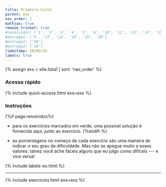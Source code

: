```yaml
---
title: Primeira Lista
parent: exs
nav_order: 1
mathjax: true
remove_trinket: true
#resolvidos: ['1', '2', '3', '4', '5', '6', '10', '12', '13', '14', '15', '16', '17', '18', '20', '21', '22', '25', '28', '29']
#entrega1: ['9', '13', '14', '18', '19', '20']
#entrega2: ['30']
#entrega3: ['26']
timestamp: 10/03/25
labels: true
---
```


{% assign exs = site.lista1 | sort: 'nav_order' %}

### Acesso rápido

{% include quick-access.html exs=exs %}

### Instruções

{%if page.resolvidos%}
- para os exercícios marcados em <span class="badge badge-success">verde</span>, uma possível solução é fornecida aqui, junto ao exercício.
{%endif-%}
<!-- - os exercícios marcados em <span class="badge badge-warning">amarelo</span> devem ser entregues no dia 08/10/2020. -->
<!-- - os exercícios marcados em <span class="badge badge-danger">vermelho</span> devem ser entregues no dia 05/11/2020. -->
<!-- - os exercícios marcados em <span class="badge badge-dark">preto</span> devem ser entregues em dupla no dia 03/12/2020. -->
- as porcentagens no começo de cada exercício são uma maneira de indicar o seu grau de dificuldade. Mas não se apegue muito a esses valores: talvez você ache fáceis alguns que eu julgo como difíceis --- e vice versa!

{% include labels-ex.html %}

---

{% include exercicios.html exs=exs %}
